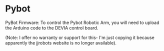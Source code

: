 # Pybot

PyBot Firmware: To control the Pybot Robotic Arm, you will need to upload the Arduino code to the DEVIA control board. 

(Note: I offer no warranty or support for this- I'm just copying it because apparently the jjrobots website is no longer available).

